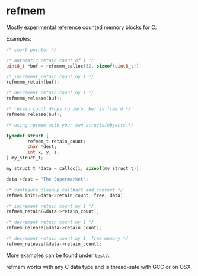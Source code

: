 refmem
======

Mostly experimental reference counted memory blocks for C.

Examples:

```c
/* smart pointer */

/* automatic retain count of 1 */
uint8_t *buf = refmemm_calloc(32, sizeof(uint8_t));

/* increment retain count by 1 */
refmemm_retain(buf);

/* decrement retain count by 1 */
refmemm_release(buf);

/* retain count drops to zero, buf is free'd */
refmemm_release(buf);
```

```c
/* using refmem with your own structs/objects */

typedef struct {
		refmem_t retain_count;
		char *dest;
		int x, y, z;
} my_struct_t;

my_struct_t *data = calloc(1, sizeof(my_struct_t));

data->dest = "The Supermarket";

/* configure cleanup callback and context */
refmem_init(&data->retain_count, free, data);

/* increment retain count by 1 */
refmem_retain(&data->retain_count);

/* decrement retain count by 1 */
refmem_release(&data->retain_count);

/* decrement retain count by 1, free memory */
refmem_release(&data->retain_count);
```

More examples can be found under `test/`.

refmem works with any C data type and is thread-safe with GCC or on OSX. 
